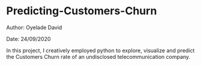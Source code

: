 # Predicting-Customers-Churn

Author: Oyelade David

Date: 24/09/2020

In this project, I creatively employed python to explore, visualize and predict the Customers Churn rate of an undisclosed telecommunication company.
